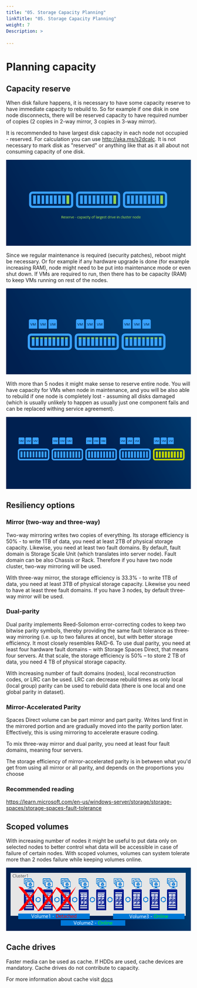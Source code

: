 ```yaml
---
title: "05. Storage Capacity Planning"
linkTitle: "05. Storage Capacity Planning"
weight: 7
Description: >

---
```


# Planning capacity

## Capacity reserve

When disk failure happens, it is necessary to have some capacity reserve to have immediate capacity to rebuild to. So for example if one disk in one node disconnects, there will be reserved capacity to have required number of copies (2 copies in 2-way mirror, 3 copies in 3-way mirror).

It is recommended to have largest disk capacity in each node not occupied - reserved. For calculation you can use http://aka.ms/s2dcalc. It is not necessary to mark disk as "reserved" or anything like that as it all about not consuming capacity of one disk.

![](capacity01.gif)

Since we regular maintenance is required (security patches), reboot might be necessary. Or for example if any hardware upgrade is done (for example increasing RAM), node might need to be put into maintenance mode or even shut down. If VMs are required to run, then there has to be capacity (RAM) to keep VMs running on rest of the nodes.

![](capacity02.gif)

With more than 5 nodes it might make sense to reserve entire node. You will have capacity for VMs when node in maintenance, and you will be also able to rebuild if one node is completely lost - assuming all disks damaged (which is usually unlikely to happen as usually just one component fails and can be replaced withing service agreement).

![](capacity03.gif)

## Resiliency options

### Mirror (two-way and three-way)

Two-way mirroring writes two copies of everything. Its storage efficiency is 50% - to write 1TB of data, you need at least 2TB of physical storage capacity. Likewise, you need at least two fault domains. By default, fault domain is Storage Scale Unit (which translates into server node). Fault domain can be also Chassis or Rack. Therefore if you have two node cluster, two-way mirroring will be used.

With three-way mirror, the storage efficiency is 33.3% - to write 1TB of data, you need at least 3TB of physical storage capacity. Likewise you need to have at least three fault domains. If you have 3 nodes, by default three-way mirror will be used.

### Dual-parity

Dual parity implements Reed-Solomon error-correcting codes to keep two bitwise parity symbols, thereby providing the same fault tolerance as three-way mirroring (i.e. up to two failures at once), but with better storage efficiency. It most closely resembles RAID-6.
To use dual parity, you need at least four hardware fault domains – with Storage Spaces Direct, that means four servers. At that scale, the storage efficiency is 50% – to store 2 TB of data, you need 4 TB of physical storage capacity.

With increasing number of fault domains (nodes), local reconstruction codes, or LRC can be used. LRC can decrease rebuild times as only local (local group) parity can be used to rebuild data (there is one local and one global parity in dataset).

### Mirror-Accelerated Parity

Spaces Direct volume can be part mirror and part parity. Writes land first in the mirrored portion and are gradually moved into the parity portion later. Effectively, this is using mirroring to accelerate erasure coding.

To mix three-way mirror and dual parity, you need at least four fault domains, meaning four servers.

The storage efficiency of mirror-accelerated parity is in between what you'd get from using all mirror or all parity, and depends on the proportions you choose

### Recommended reading

https://learn.microsoft.com/en-us/windows-server/storage/storage-spaces/storage-spaces-fault-tolerance

## Scoped volumes

With increasing number of nodes it might be useful to put data only on selected nodes to better control what data will be accessible in case of failure of certain nodes. With scoped volumes, volumes can system tolerate more than 2 nodes failure while keeping volumes online.

![](ScopedVolumes01.png)

## Cache drives

Faster media can be used as cache. If HDDs are used, cache devices are mandatory. Cache drives do not contribute to capacity.

For more information about cache visit [docs](https://learn.microsoft.com/en-us/windows-server/storage/storage-spaces/understand-the-cache)
